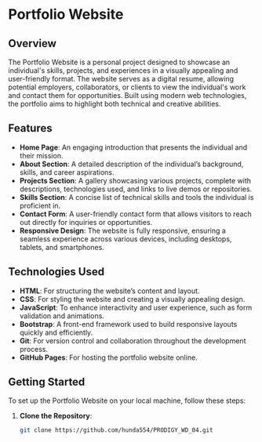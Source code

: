 # Portfolio Website

## Overview
The Portfolio Website is a personal project designed to showcase an individual's skills, projects, and experiences in a visually appealing and user-friendly format. The website serves as a digital resume, allowing potential employers, collaborators, or clients to view the individual's work and contact them for opportunities. Built using modern web technologies, the portfolio aims to highlight both technical and creative abilities.

## Features
- **Home Page**: An engaging introduction that presents the individual and their mission.
- **About Section**: A detailed description of the individual’s background, skills, and career aspirations.
- **Projects Section**: A gallery showcasing various projects, complete with descriptions, technologies used, and links to live demos or repositories.
- **Skills Section**: A concise list of technical skills and tools the individual is proficient in.
- **Contact Form**: A user-friendly contact form that allows visitors to reach out directly for inquiries or opportunities.
- **Responsive Design**: The website is fully responsive, ensuring a seamless experience across various devices, including desktops, tablets, and smartphones.

## Technologies Used
- **HTML**: For structuring the website’s content and layout.
- **CSS**: For styling the website and creating a visually appealing design.
- **JavaScript**: To enhance interactivity and user experience, such as form validation and animations.
- **Bootstrap**: A front-end framework used to build responsive layouts quickly and efficiently.
- **Git**: For version control and collaboration throughout the development process.
- **GitHub Pages**: For hosting the portfolio website online.

## Getting Started
To set up the Portfolio Website on your local machine, follow these steps:

1. **Clone the Repository**:
   ```bash
   git clone https://github.com/hunda554/PRODIGY_WD_04.git
